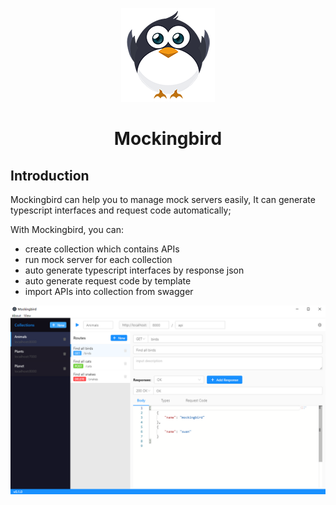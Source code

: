 <p align="center"><img src="./docs/assets/logo-readme.png" ></p>
<h1 align="center">
    Mockingbird
</h1>

## Introduction

Mockingbird can help you to manage mock servers easily, It can generate typescript interfaces and request code automatically; 

With Mockingbird, you can:

* create collection which contains APIs
* run mock server for each collection
* auto generate typescript interfaces by response json
* auto generate request code by template
* import APIs into collection from swagger

<img src="./docs/assets/screenshot1.png" align="center">

